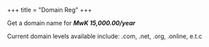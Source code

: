 +++
title = "Domain Reg"
+++

Get a domain name for **_MwK 15,000.00/year_**

<!--more-->

Current domain levels available include: .com, .net, .org, .online, e.t.c
